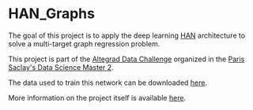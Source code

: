 # HAN_Graphs
The goal of this project is to apply the deep learning [HAN](https://www.cs.cmu.edu/~diyiy/docs/naacl16.pdf) architecture to solve a multi-target graph regression problem. 

This project is part of the [Altegrad Data Challenge](https://www.kaggle.com/c/altegrad-19) organized in the [Paris Saclay's Data Science Master 2](https://datascience-x-master-paris-saclay.fr/).

The data used to train this network can be downloaded [here](https://www.kaggle.com/c/altegrad-19/data). 

More information on the project itself is available [here](https://www.dropbox.com/s/6xxvit8w6opk2gc/Altegrad_challenge_2019.pdf?dl=0).


